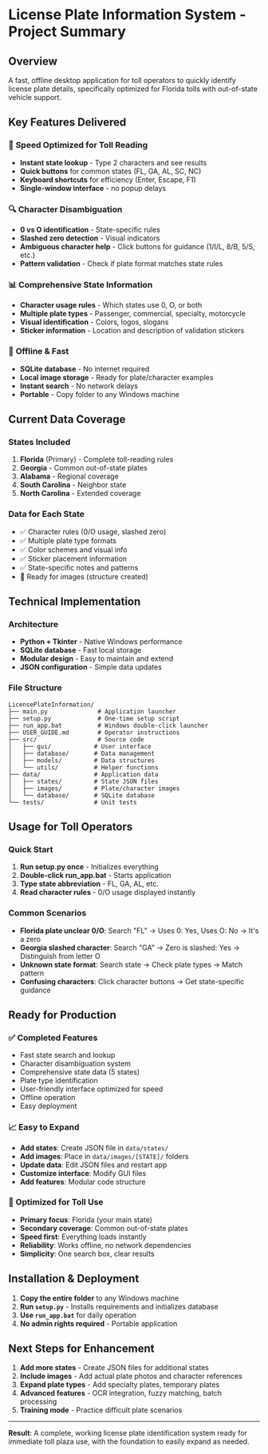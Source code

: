 # License Plate Information System - Project Summary

## Overview
A fast, offline desktop application for toll operators to quickly identify license plate details, specifically optimized for Florida tolls with out-of-state vehicle support.

## Key Features Delivered

### 🚀 **Speed Optimized for Toll Reading**
- **Instant state lookup** - Type 2 characters and see results
- **Quick buttons** for common states (FL, GA, AL, SC, NC)
- **Keyboard shortcuts** for efficiency (Enter, Escape, F1)
- **Single-window interface** - no popup delays

### 🔍 **Character Disambiguation**
- **0 vs O identification** - State-specific rules
- **Slashed zero detection** - Visual indicators 
- **Ambiguous character help** - Click buttons for guidance (1/I/L, 8/B, 5/S, etc.)
- **Pattern validation** - Check if plate format matches state rules

### 📊 **Comprehensive State Information**
- **Character usage rules** - Which states use 0, O, or both
- **Multiple plate types** - Passenger, commercial, specialty, motorcycle
- **Visual identification** - Colors, logos, slogans
- **Sticker information** - Location and description of validation stickers

### 💾 **Offline & Fast**
- **SQLite database** - No internet required
- **Local image storage** - Ready for plate/character examples
- **Instant search** - No network delays
- **Portable** - Copy folder to any Windows machine

## Current Data Coverage

### States Included
1. **Florida** (Primary) - Complete toll-reading rules
2. **Georgia** - Common out-of-state plates  
3. **Alabama** - Regional coverage
4. **South Carolina** - Neighbor state
5. **North Carolina** - Extended coverage

### Data for Each State
- ✅ Character rules (0/O usage, slashed zero)
- ✅ Multiple plate type formats
- ✅ Color schemes and visual info
- ✅ Sticker placement information
- ✅ State-specific notes and patterns
- 📁 Ready for images (structure created)

## Technical Implementation

### Architecture
- **Python + Tkinter** - Native Windows performance
- **SQLite database** - Fast local storage
- **Modular design** - Easy to maintain and extend
- **JSON configuration** - Simple data updates

### File Structure
```
LicensePlateInformation/
├── main.py              # Application launcher
├── setup.py             # One-time setup script
├── run_app.bat          # Windows double-click launcher
├── USER_GUIDE.md        # Operator instructions
├── src/                 # Source code
│   ├── gui/            # User interface
│   ├── database/       # Data management
│   ├── models/         # Data structures
│   └── utils/          # Helper functions
├── data/               # Application data
│   ├── states/         # State JSON files
│   ├── images/         # Plate/character images
│   └── database/       # SQLite database
└── tests/              # Unit tests
```

## Usage for Toll Operators

### Quick Start
1. **Run setup.py once** - Initializes everything
2. **Double-click run_app.bat** - Starts application
3. **Type state abbreviation** - FL, GA, AL, etc.
4. **Read character rules** - 0/O usage displayed instantly

### Common Scenarios
- **Florida plate unclear 0/O**: Search "FL" → Uses 0: Yes, Uses O: No → It's a zero
- **Georgia slashed character**: Search "GA" → Zero is slashed: Yes → Distinguish from letter O
- **Unknown state format**: Search state → Check plate types → Match pattern
- **Confusing characters**: Click character buttons → Get state-specific guidance

## Ready for Production

### ✅ Completed Features
- Fast state search and lookup
- Character disambiguation system  
- Comprehensive state data (5 states)
- Plate type identification
- User-friendly interface optimized for speed
- Offline operation
- Easy deployment

### 📈 Easy to Expand
- **Add states**: Create JSON file in `data/states/`
- **Add images**: Place in `data/images/[STATE]/` folders  
- **Update data**: Edit JSON files and restart app
- **Customize interface**: Modify GUI files
- **Add features**: Modular code structure

### 🎯 Optimized for Toll Use
- **Primary focus**: Florida (your main state)
- **Secondary coverage**: Common out-of-state plates
- **Speed first**: Everything loads instantly
- **Reliability**: Works offline, no network dependencies
- **Simplicity**: One search box, clear results

## Installation & Deployment

1. **Copy the entire folder** to any Windows machine
2. **Run `setup.py`** - Installs requirements and initializes database
3. **Use `run_app.bat`** for daily operation
4. **No admin rights required** - Portable application

## Next Steps for Enhancement

1. **Add more states** - Create JSON files for additional states
2. **Include images** - Add actual plate photos and character references  
3. **Expand plate types** - Add specialty plates, temporary plates
4. **Advanced features** - OCR integration, fuzzy matching, batch processing
5. **Training mode** - Practice difficult plate scenarios

---

**Result**: A complete, working license plate identification system ready for immediate toll plaza use, with the foundation to easily expand as needed.